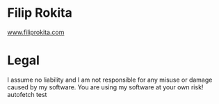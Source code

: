 # Filip Rokita
www.filiprokita.com

# Legal
I assume no liability and I am not responsible for any misuse or damage caused by my software. You are using my software at your own risk!
autofetch test
